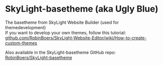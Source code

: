 # SkyLight-basetheme (aka Ugly Blue)

The basetheme from SkyLight Website Builder (used for themedevelopment)  
If you want to develop your own themes, follow this tutorial:  
[github.com/RobinBoers/SkyLight-Website-Editor/wiki/How-to-create-custom-themes](https://github.com/RobinBoers/SkyLight-Website-Editor/wiki/How-to-create-custom-themes)

Also available in the SkyLight-basetheme GitHub repo: [RobinBoers/SkyLight-basetheme](https://github.com/RobinBoers/SkyLight-basetheme)
